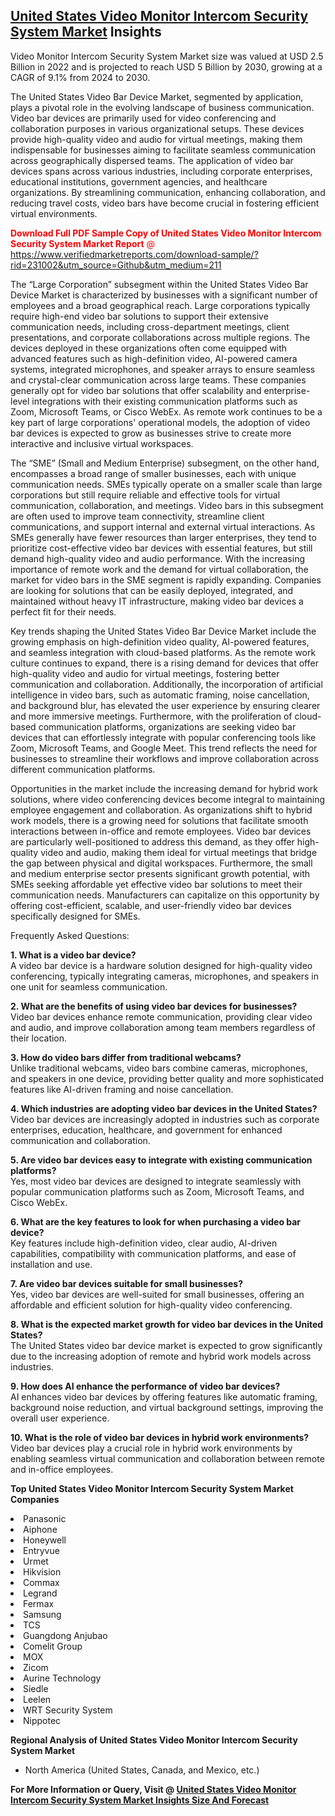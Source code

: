 <h2><a href="https://www.verifiedmarketreports.com/download-sample/?rid=231002&amp;utm_source=Github&amp;utm_medium=211" target="_blank">United States Video Monitor Intercom Security System Market</a> Insights</h2><p>Video Monitor Intercom Security System Market size was valued at USD 2.5 Billion in 2022 and is projected to reach USD 5 Billion by 2030, growing at a CAGR of 9.1% from 2024 to 2030.</p><p><p>The United States Video Bar Device Market, segmented by application, plays a pivotal role in the evolving landscape of business communication. Video bar devices are primarily used for video conferencing and collaboration purposes in various organizational setups. These devices provide high-quality video and audio for virtual meetings, making them indispensable for businesses aiming to facilitate seamless communication across geographically dispersed teams. The application of video bar devices spans across various industries, including corporate enterprises, educational institutions, government agencies, and healthcare organizations. By streamlining communication, enhancing collaboration, and reducing travel costs, video bars have become crucial in fostering efficient virtual environments.</p><p><p><span class=""><span style="color: #ff0000;"><strong>Download Full PDF Sample Copy of United States Video Monitor Intercom Security System Market Report</strong> @ </span><a href="https://www.verifiedmarketreports.com/download-sample/?rid=231002&amp;utm_source=Github&amp;utm_medium=211" target="_blank">https://www.verifiedmarketreports.com/download-sample/?rid=231002&amp;utm_source=Github&amp;utm_medium=211</a></span></p></p><p>The “Large Corporation” subsegment within the United States Video Bar Device Market is characterized by businesses with a significant number of employees and a broad geographical reach. Large corporations typically require high-end video bar solutions to support their extensive communication needs, including cross-department meetings, client presentations, and corporate collaborations across multiple regions. The devices deployed in these organizations often come equipped with advanced features such as high-definition video, AI-powered camera systems, integrated microphones, and speaker arrays to ensure seamless and crystal-clear communication across large teams. These companies generally opt for video bar solutions that offer scalability and enterprise-level integrations with their existing communication platforms such as Zoom, Microsoft Teams, or Cisco WebEx. As remote work continues to be a key part of large corporations' operational models, the adoption of video bar devices is expected to grow as businesses strive to create more interactive and inclusive virtual workspaces.</p><p>The “SME” (Small and Medium Enterprise) subsegment, on the other hand, encompasses a broad range of smaller businesses, each with unique communication needs. SMEs typically operate on a smaller scale than large corporations but still require reliable and effective tools for virtual communication, collaboration, and meetings. Video bars in this subsegment are often used to improve team connectivity, streamline client communications, and support internal and external virtual interactions. As SMEs generally have fewer resources than larger enterprises, they tend to prioritize cost-effective video bar devices with essential features, but still demand high-quality video and audio performance. With the increasing importance of remote work and the demand for virtual collaboration, the market for video bars in the SME segment is rapidly expanding. Companies are looking for solutions that can be easily deployed, integrated, and maintained without heavy IT infrastructure, making video bar devices a perfect fit for their needs.</p><p>Key trends shaping the United States Video Bar Device Market include the growing emphasis on high-definition video quality, AI-powered features, and seamless integration with cloud-based platforms. As the remote work culture continues to expand, there is a rising demand for devices that offer high-quality video and audio for virtual meetings, fostering better communication and collaboration. Additionally, the incorporation of artificial intelligence in video bars, such as automatic framing, noise cancellation, and background blur, has elevated the user experience by ensuring clearer and more immersive meetings. Furthermore, with the proliferation of cloud-based communication platforms, organizations are seeking video bar devices that can effortlessly integrate with popular conferencing tools like Zoom, Microsoft Teams, and Google Meet. This trend reflects the need for businesses to streamline their workflows and improve collaboration across different communication platforms.</p><p>Opportunities in the market include the increasing demand for hybrid work solutions, where video conferencing devices become integral to maintaining employee engagement and collaboration. As organizations shift to hybrid work models, there is a growing need for solutions that facilitate smooth interactions between in-office and remote employees. Video bar devices are particularly well-positioned to address this demand, as they offer high-quality video and audio, making them ideal for virtual meetings that bridge the gap between physical and digital workspaces. Furthermore, the small and medium enterprise sector presents significant growth potential, with SMEs seeking affordable yet effective video bar solutions to meet their communication needs. Manufacturers can capitalize on this opportunity by offering cost-efficient, scalable, and user-friendly video bar devices specifically designed for SMEs.</p><p>Frequently Asked Questions:</p><p><b>1. What is a video bar device?</b><br>A video bar device is a hardware solution designed for high-quality video conferencing, typically integrating cameras, microphones, and speakers in one unit for seamless communication.</p><p><b>2. What are the benefits of using video bar devices for businesses?</b><br>Video bar devices enhance remote communication, providing clear video and audio, and improve collaboration among team members regardless of their location.</p><p><b>3. How do video bars differ from traditional webcams?</b><br>Unlike traditional webcams, video bars combine cameras, microphones, and speakers in one device, providing better quality and more sophisticated features like AI-driven framing and noise cancellation.</p><p><b>4. Which industries are adopting video bar devices in the United States?</b><br>Video bar devices are increasingly adopted in industries such as corporate enterprises, education, healthcare, and government for enhanced communication and collaboration.</p><p><b>5. Are video bar devices easy to integrate with existing communication platforms?</b><br>Yes, most video bar devices are designed to integrate seamlessly with popular communication platforms such as Zoom, Microsoft Teams, and Cisco WebEx.</p><p><b>6. What are the key features to look for when purchasing a video bar device?</b><br>Key features include high-definition video, clear audio, AI-driven capabilities, compatibility with communication platforms, and ease of installation and use.</p><p><b>7. Are video bar devices suitable for small businesses?</b><br>Yes, video bar devices are well-suited for small businesses, offering an affordable and efficient solution for high-quality video conferencing.</p><p><b>8. What is the expected market growth for video bar devices in the United States?</b><br>The United States video bar device market is expected to grow significantly due to the increasing adoption of remote and hybrid work models across industries.</p><p><b>9. How does AI enhance the performance of video bar devices?</b><br>AI enhances video bar devices by offering features like automatic framing, background noise reduction, and virtual background settings, improving the overall user experience.</p><p><b>10. What is the role of video bar devices in hybrid work environments?</b><br>Video bar devices play a crucial role in hybrid work environments by enabling seamless virtual communication and collaboration between remote and in-office employees.</p></p><p><strong>Top United States Video Monitor Intercom Security System Market Companies</strong></p><div data-test-id=""><p><li>Panasonic</li><li> Aiphone</li><li> Honeywell</li><li> Entryvue</li><li> Urmet</li><li> Hikvision</li><li> Commax</li><li> Legrand</li><li> Fermax</li><li> Samsung</li><li> TCS</li><li> Guangdong Anjubao</li><li> Comelit Group</li><li> MOX</li><li> Zicom</li><li> Aurine Technology</li><li> Siedle</li><li> Leelen</li><li> WRT Security System</li><li> Nippotec</li></p><div><strong>Regional Analysis of&nbsp;United States Video Monitor Intercom Security System Market</strong></div><ul><li dir="ltr"><p dir="ltr">North America&nbsp;(United States, Canada, and Mexico, etc.)</p></li></ul><p><strong>For More Information or Query, Visit @&nbsp;</strong><strong><a href="https://www.verifiedmarketreports.com/product/video-monitor-intercom-security-system-market/?utm_source=Github&amp;utm_medium=211" target="_blank">United States Video Monitor Intercom Security System Market Insights Size And Forecast</a></strong></p></div>
